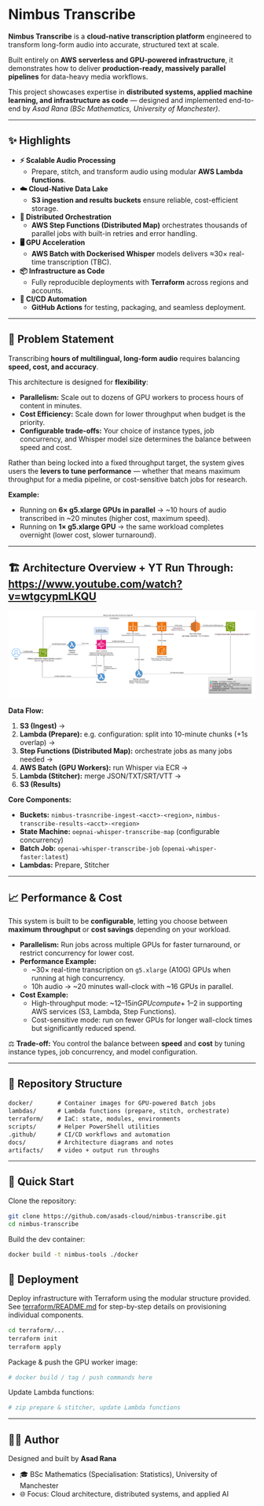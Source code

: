 # Nimbus Transcribe  

**Nimbus Transcribe** is a **cloud-native transcription platform** engineered to transform long-form audio into accurate, structured text at scale.  

Built entirely on **AWS serverless and GPU-powered infrastructure**, it demonstrates how to deliver **production-ready, massively parallel pipelines** for data-heavy media workflows.  

This project showcases expertise in **distributed systems, applied machine learning, and infrastructure as code** — designed and implemented end-to-end by *Asad Rana (BSc Mathematics, University of Manchester)*.  

---

## ✨ Highlights  

- **⚡ Scalable Audio Processing**  
  - Prepare, stitch, and transform audio using modular **AWS Lambda functions**.  
- **☁️ Cloud-Native Data Lake**  
  - **S3 ingestion and results buckets** ensure reliable, cost-efficient storage.  
- **🔄 Distributed Orchestration**  
  - **AWS Step Functions (Distributed Map)** orchestrates thousands of parallel jobs with built-in retries and error handling.  
- **🖥️ GPU Acceleration**  
  - **AWS Batch with Dockerised Whisper** models delivers ≈30× real-time transcription (TBC).  
- **📦 Infrastructure as Code**  
  - Fully reproducible deployments with **Terraform** across regions and accounts.  
- **🤖 CI/CD Automation**  
  - **GitHub Actions** for testing, packaging, and seamless deployment.  

---

## 🎯 Problem Statement  

Transcribing **hours of multilingual, long-form audio** requires balancing **speed, cost, and accuracy**.  

This architecture is designed for **flexibility**:  
- **Parallelism:** Scale out to dozens of GPU workers to process hours of content in minutes.  
- **Cost Efficiency:** Scale down for lower throughput when budget is the priority.  
- **Configurable trade-offs:** Your choice of instance types, job concurrency, and Whisper model size determines the balance between speed and cost.  

Rather than being locked into a fixed throughput target, the system gives users the **levers to tune performance** — whether that means maximum throughput for a media pipeline, or cost-sensitive batch jobs for research.  

**Example:**  
- Running on **6× g5.xlarge GPUs in parallel** → ~10 hours of audio transcribed in ~20 minutes (higher cost, maximum speed).  
- Running on **1× g5.xlarge GPU** → the same workload completes overnight (lower cost, slower turnaround).  
 

---

## 🏗️ Architecture Overview  + YT Run Through: https://www.youtube.com/watch?v=wtgcypmLKQU

![Architecture Diagram](docs/architecture-diagram.png)  

**Data Flow:**  
1. **S3 (Ingest)** →  
2. **Lambda (Prepare):** e.g. configuration: split into 10-minute chunks (+1s overlap) →  
3. **Step Functions (Distributed Map):** orchestrate jobs as many jobs needed →  
4. **AWS Batch (GPU Workers):** run Whisper via ECR →  
5. **Lambda (Stitcher):** merge JSON/TXT/SRT/VTT →  
6. **S3 (Results)**  

**Core Components:**  
- **Buckets:** `nimbus-trasncribe-ingest-<acct>-<region>`, `nimbus-transcribe-results-<acct>-<region>`  
- **State Machine:** `oepnai-whisper-transcribe-map` (configurable concurrency)  
- **Batch Job:** `openai-whisper-transcribe-job` (`openai-whisper-faster:latest`)  
- **Lambdas:** Prepare, Stitcher  

---

## 📈 Performance & Cost  

This system is built to be **configurable**, letting you choose between **maximum throughput** or **cost savings** depending on your workload.  

- **Parallelism:** Run jobs across multiple GPUs for faster turnaround, or restrict concurrency for lower cost.  
- **Performance Example:**  
  - ~30× real-time transcription on `g5.xlarge` (A10G) GPUs when running at high concurrency.  
  - 10h audio → ~20 minutes wall-clock with ~16 GPUs in parallel.  
- **Cost Example:**  
  - High-throughput mode: ~$12–15 in GPU compute + ~$1–2 in supporting AWS services (S3, Lambda, Step Functions).  
  - Cost-sensitive mode: run on fewer GPUs for longer wall-clock times but significantly reduced spend.  

⚖️ **Trade-off:** You control the balance between **speed** and **cost** by tuning instance types, job concurrency, and model configuration.  


---

## 📂 Repository Structure  

```
docker/       # Container images for GPU-powered Batch jobs
lambdas/      # Lambda functions (prepare, stitch, orchestrate)
terraform/    # IaC: state, modules, environments
scripts/      # Helper PowerShell utilities
.github/      # CI/CD workflows and automation
docs/         # Architecture diagrams and notes
artifacts/    # video + output run throughs
```  

---

## 🚀 Quick Start  

Clone the repository:  

```bash
git clone https://github.com/asads-cloud/nimbus-transcribe.git
cd nimbus-transcribe
```

Build the dev container:  

```bash
docker build -t nimbus-tools ./docker
```

## 🚀 Deployment  

Deploy infrastructure with Terraform using the modular structure provided.  
See [terraform/README.md](./terraform/README.md) for step-by-step details on provisioning individual components.

```bash
cd terraform/...
terraform init
terraform apply
```

Package & push the GPU worker image:  

```powershell
# docker build / tag / push commands here
```

Update Lambda functions:  

```powershell
# zip prepare & stitcher, update Lambda functions
```

---

## 👨‍💻 Author  

Designed and built by **Asad Rana**  
- 🎓 BSc Mathematics (Specialisation: Statistics), University of Manchester  
- 🌐 Focus: Cloud architecture, distributed systems, and applied AI  
